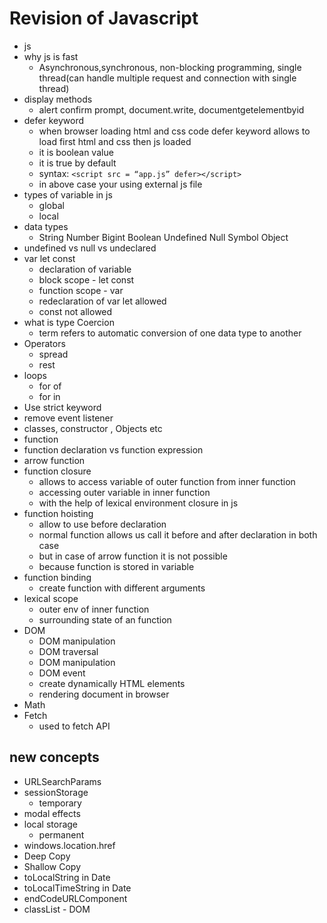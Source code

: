 # Revision of Javascript

- js
- why js is fast
  - Asynchronous,synchronous, non-blocking programming, single thread(can handle multiple request and connection with single thread)
- display methods
  - alert confirm prompt, document.write, documentgetelementbyid
- defer keyword
  - when browser loading html and css code defer keyword allows to load first html and css then js loaded
  - it is boolean value
  - it is true by default
  - syntax: ``` <script src = “app.js” defer></script> ```
  - in above case your using external js file
- types of variable in js
  - global
  - local
- data types
  - String Number Bigint Boolean Undefined Null Symbol Object
- undefined vs null vs undeclared
- var let const
  - declaration of variable
  - block scope - let const
  - function scope - var
  - redeclaration of var let allowed
  - const not allowed
- what is type Coercion
  - term refers to automatic conversion of one data type to another
- Operators
  - spread
  - rest
- loops
  - for of
  - for in
- Use strict keyword
- remove event listener
- classes, constructor , Objects etc
- function
- function declaration vs function expression
- arrow function
- function closure
  - allows to access variable of outer function from inner function
  - accessing outer variable in inner function
  - with the help of lexical environment closure in js
- function hoisting
  - allow to use before declaration
  - normal function allows us call it before and after declaration in both case
  - but in case of arrow function it is not possible
  - because function is stored in variable
- function binding
  - create function with different arguments
- lexical scope
  - outer env of inner function
  - surrounding state of an function
- DOM
  - DOM manipulation
  - DOM traversal
  - DOM manipulation
  - DOM event
  - create dynamically HTML elements
  - rendering document in browser
- Math
- Fetch
  - used to fetch API

## new concepts

- URLSearchParams
- sessionStorage
  - temporary
- modal effects
- local storage
  - permanent
- windows.location.href
- Deep Copy
- Shallow Copy
- toLocalString in Date
- toLocalTimeString in Date
- endCodeURLComponent
- classList - DOM
